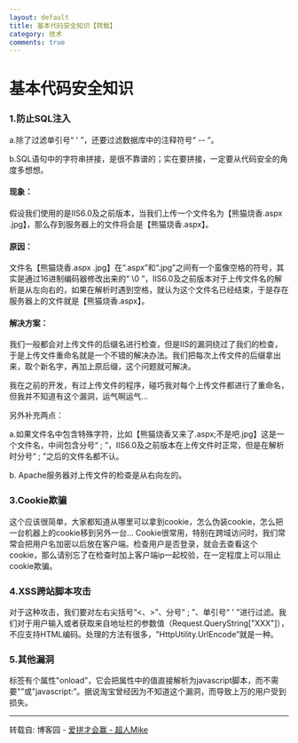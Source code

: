 ```yaml
---
layout: default
title: 基本代码安全知识【转载】
category: 技术
comments: true
---
```



# 基本代码安全知识

### 1.防止SQL注入

a.除了过滤单引号“ ' ”，还要过滤数据库中的注释符号“ -- ”。

b.SQL语句中的字符串拼接，是很不靠谱的；实在要拼接，一定要从代码安全的角度多想想。

 

#### 现象：

假设我们使用的是IIS6.0及之前版本，当我们上传一个文件名为【熊猫烧香.aspx .jpg】，那么存到服务器上的文件将会是【熊猫烧香.aspx】。

 

#### 原因：

文件名【熊猫烧香.aspx .jpg】在“.aspx”和“.jpg”之间有一个蛮像空格的符号，其实是通过16进制编码器修改出来的“ \0 ”，IIS6.0及之前版本对于上传文件名的解析是从左向右的，如果在解析时遇到空格，就认为这个文件名已经结束，于是存在服务器上的文件就是【熊猫烧香.aspx】。

 

#### 解决方案：

我们一般都会对上传文件的后缀名进行检查，但是IIS的漏洞绕过了我们的检查，于是上传文件重命名就是一个不错的解决办法。我们把每次上传文件的后缀拿出来，取个新名字，再加上原后缀，这个问题就可解决。

 

我在之前的开发，有过上传文件的程序，碰巧我对每个上传文件都进行了重命名，但我并不知道有这个漏洞，运气啊运气…

另外补充两点：

a.如果文件名中包含特殊字符，比如【熊猫烧香又来了.aspx;不是吧.jpg】这是一个文件名，中间包含分号“ ; ”，IIS6.0及之前版本在上传文件时正常，但是在解析时分号“ ; ”之后的文件名都不认。

b.  Apache服务器对上传文件的检查是从右向左的。

 

### 3.Cookie欺骗

这个应该很简单，大家都知道从哪里可以拿到cookie，怎么伪装cookie，怎么把一台机器上的cookie移到另外一台… Cookie很常用，特别在跨域访问时，我们常常会把用户名加密以后放在客户端。检查用户是否登录，就会去查看这个cookie，那么请别忘了在检查时加上客户端ip一起校验，在一定程度上可以阻止cookie欺骗。

 

### 4.XSS跨站脚本攻击

 对于这种攻击，我们要对左右尖括号“<、>”、分号“ ; ”、单引号“ ' ”进行过滤。我们对于用户输入或者获取来自地址栏的参数值（Request.QueryString["XXX"]），不应支持HTML编码。处理的方法有很多，"HttpUtility.UrlEncode”就是一种。

 

### 5.其他漏洞

 标签<body>有个属性"onload”，它会把属性中的值直接解析为javascript脚本，而不需要"<script></script>”或"javascript:”。据说淘宝曾经因为不知道这个漏洞，而导致上万的用户受到损失。


 
***


转载自: 博客园 - [爱拼才会赢 - 超人Mike](http://www.cnblogs.com/BenjaminYao/)



